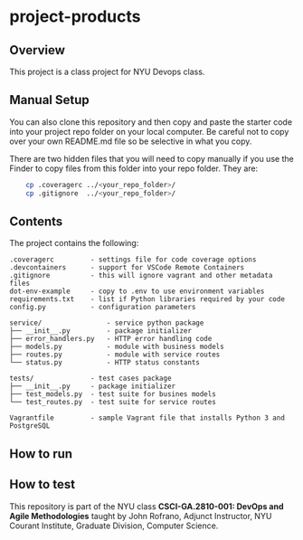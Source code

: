 # project-products

## Overview

This project is a class project for NYU Devops class.


## Manual Setup

You can also clone this repository and then copy and paste the starter code into your project repo folder on your local computer. Be careful not to copy over your own README.md file so be selective in what you copy.

There are two hidden files that you will need to copy manually if you use the Finder to copy files from this folder into your repo folder. They are:

```bash
    cp .coveragerc ../<your_repo_folder>/
    cp .gitignore  ../<your_repo_folder>/
```

## Contents

The project contains the following:

```text
.coveragerc         - settings file for code coverage options
.devcontainers      - support for VSCode Remote Containers
.gitignore          - this will ignore vagrant and other metadata files
dot-env-example     - copy to .env to use environment variables
requirements.txt    - list if Python libraries required by your code
config.py           - configuration parameters

service/                - service python package
├── __init__.py         - package initializer
├── error_handlers.py   - HTTP error handling code
├── models.py           - module with business models
├── routes.py           - module with service routes
└── status.py           - HTTP status constants

tests/              - test cases package
├── __init__.py     - package initializer
├── test_models.py  - test suite for busines models
└── test_routes.py  - test suite for service routes

Vagrantfile         - sample Vagrant file that installs Python 3 and PostgreSQL
```

## How to run

## How to test

This repository is part of the NYU class **CSCI-GA.2810-001: DevOps and Agile Methodologies** taught by John Rofrano, Adjunct Instructor, NYU Courant Institute, Graduate Division, Computer Science.
